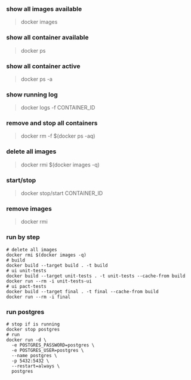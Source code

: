 ### show all images available
> docker images

### show all container available
> docker ps

### show all container active
> docker ps -a

### show running log
> docker logs -f CONTAINER_ID

### remove and stop all containers
> docker rm -f $(docker ps -aq)

### delete all images
> docker rmi $(docker images -q)

### start/stop
> docker stop/start CONTAINER_ID

### remove images
> docker rmi

### run by step
```
# delete all images
docker rmi $(docker images -q)
# build
docker build --target build . -t build
# ui unit-tests
docker build --target unit-tests . -t unit-tests --cache-from build
docker run --rm -i unit-tests-ui
# ui pact-tests
docker build --target final . -t final --cache-from build
docker run --rm -i final
```

### run postgres
```
# stop if is running
docker stop postgres
# run
docker run -d \
  -e POSTGRES_PASSWORD=postgres \
  -e POSTGRES_USER=postgres \
  --name postgres \
  -p 5432:5432 \
  --restart=always \
  postgres
```
